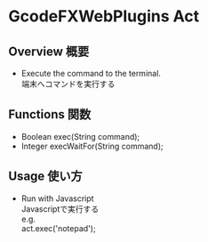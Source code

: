# GcodeFXWebPlugins Act
## Overview 概要
 * Execute the command to the terminal.  
 端末へコマンドを実行する
## Functions 関数
 * Boolean exec(String command);
 * Integer execWaitFor(String command);
## Usage 使い方
 * Run with Javascript  
 Javascriptで実行する  
 e.g.  
    act.exec('notepad');
